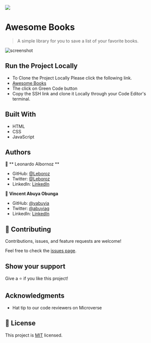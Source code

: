 ![](https://img.shields.io/badge/Microverse-blueviolet)

# Awesome Books

> A simple library for you to save a list of your favorite books.

![screenshot]()

## Run the Project Locally
- To Clone the Project Locally Please click the following link.
- [Awesome Books]()
- The click on Green Code button
- Copy the SSH link and clone it Locally through your Code Editor's terminal.

## Built With

- HTML
- CSS
- JavaScript

## Authors

👤 ** Leonardo Albornoz **

- GitHub: [@Leboroz](https://github.com/leboroz)
- Twitter: [@Leboroz](https://twitter.com/leboroz)
- LinkedIn: [LinkedIn](https://www.linkedin.com/in/leonardo-albornoz-216784198/)

👤 **Vincent Abuya Obunga**

- GitHub: [@vabuyia](https://github.com/vabuyia)
- Twitter: [@abuyiag](https://twitter.com/abuyiag)
- LinkedIn: [LinkedIn](https://linkedin.com/in/vincent-abuya-a1940555)


## 🤝 Contributing

Contributions, issues, and feature requests are welcome!

Feel free to check the [issues page](../../issues/).

## Show your support

Give a ⭐️ if you like this project!

## Acknowledgments

- Hat tip to our code reviewers on Microverse

## 📝 License

This project is [MIT](./MIT.md) licensed.
